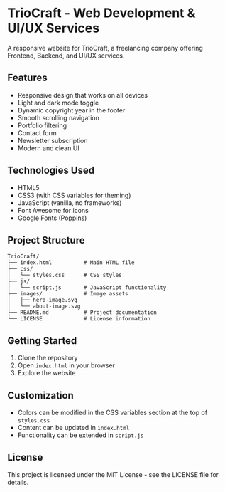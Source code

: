 # TrioCraft - Web Development & UI/UX Services

A responsive website for TrioCraft, a freelancing company offering Frontend, Backend, and UI/UX services.

## Features

- Responsive design that works on all devices
- Light and dark mode toggle
- Dynamic copyright year in the footer
- Smooth scrolling navigation
- Portfolio filtering
- Contact form
- Newsletter subscription
- Modern and clean UI

## Technologies Used

- HTML5
- CSS3 (with CSS variables for theming)
- JavaScript (vanilla, no frameworks)
- Font Awesome for icons
- Google Fonts (Poppins)

## Project Structure

```
TrioCraft/
├── index.html          # Main HTML file
├── css/
│   └── styles.css      # CSS styles
├── js/
│   └── script.js       # JavaScript functionality
├── images/             # Image assets
│   ├── hero-image.svg
│   └── about-image.svg
├── README.md           # Project documentation
└── LICENSE             # License information
```

## Getting Started

1. Clone the repository
2. Open `index.html` in your browser
3. Explore the website

## Customization

- Colors can be modified in the CSS variables section at the top of `styles.css`
- Content can be updated in `index.html`
- Functionality can be extended in `script.js`

## License

This project is licensed under the MIT License - see the LICENSE file for details.
